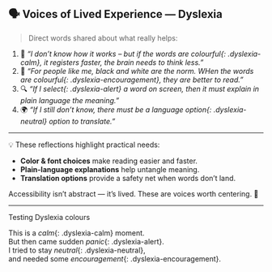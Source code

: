 ## 🗣️ Voices of Lived Experience — Dyslexia

> Direct words shared about what really helps:

1. 🌈 *“I don’t know how it works – but if the words are *colourful*{: .dyslexia-calm}, it registers faster, the brain needs to think less.”*  
2. 📖 *“For people like me, black and white are the norm. WHen the words are *colourful*{: .dyslexia-encouragement}, they are better to read.”*  
3. 🔍 *“If I *select*{: .dyslexia-alert} a word on screen, then it must explain in plain language the meaning.”*  
4. 🌍 *“If I still don’t know, there must be a *language option*{: .dyslexia-neutral} option to translate.”*

---

💡 These reflections highlight practical needs:  
- **Color & font choices** make reading easier and faster.  
- **Plain-language explanations** help untangle meaning.  
- **Translation options** provide a safety net when words don’t land.  

Accessibility isn’t abstract — it’s lived. These are voices worth centering. 💙

---

Testing Dyslexia colours

This is a *calm*{: .dyslexia-calm} moment.  
But then came sudden *panic*{: .dyslexia-alert}.  
I tried to stay *neutral*{: .dyslexia-neutral},  
and needed some *encouragement*{: .dyslexia-encouragement}.


